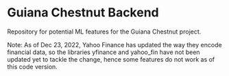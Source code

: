 # Guiana Chestnut Backend
Repository for potential ML features for the Guiana Chestnut project.

Note: As of Dec 23, 2022, Yahoo Finance has updated the way they encode financial data, so the libraries yfinance and yahoo_fin have not been updated yet to tackle the change, hence some features do not work as of this code version.